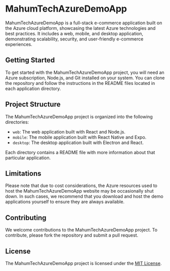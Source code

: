 # MahumTechAzureDemoApp

MahumTechAzureDemoApp is a full-stack e-commerce application built on the Azure cloud platform, showcasing the latest Azure technologies and best practices. It includes a web, mobile, and desktop application, demonstrating scalability, security, and user-friendly e-commerce experiences.

## Getting Started

To get started with the MahumTechAzureDemoApp project, you will need an Azure subscription, Node.js, and Git installed on your system. You can clone the repository and follow the instructions in the README files located in each application directory.

## Project Structure

The MahumTechAzureDemoApp project is organized into the following directories:

- `web`: The web application built with React and Node.js.
- `mobile`: The mobile application built with React Native and Expo.
- `desktop`: The desktop application built with Electron and React.

Each directory contains a README file with more information about that particular application.

## Limitations

Please note that due to cost considerations, the Azure resources used to host the MahumTechAzureDemoApp website may be occasionally shut down. In such cases, we recommend that you download and host the demo applications yourself to ensure they are always available.

## Contributing

We welcome contributions to the MahumTechAzureDemoApp project. To contribute, please fork the repository and submit a pull request.

## License

The MahumTechAzureDemoApp project is licensed under the [MIT License](https://opensource.org/licenses/MIT).
